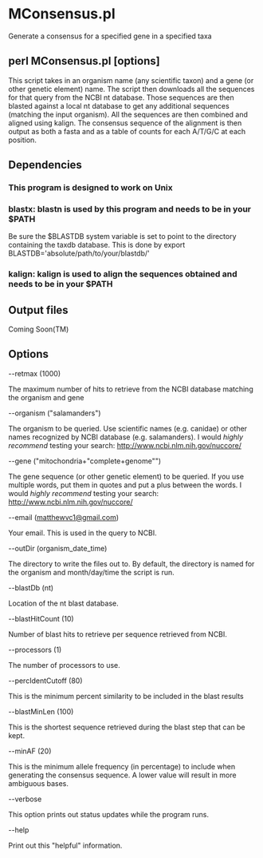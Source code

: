 # MConsensus.pl

  Generate a consensus for a specified gene in a specified taxa
    
## perl MConsensus.pl [options]

  This script takes in an organism name (any scientific taxon) and a gene (or other genetic element) name.
  The script then downloads all the sequences for that query from the NCBI nt database. Those sequences are 
  then blasted against a local nt database to get any additional sequences (matching the input organism). 
  All the sequences are then combined and aligned using kalign. The consensus sequence of the alignment is
  then output as both a fasta and as a table of counts for each A/T/G/C at each position. 

## Dependencies

### This program is designed to work on Unix 
    
### blastx: blastn is used by this program and needs to be in your $PATH
    
  Be sure the $BLASTDB system variable is set to point to the directory containing the taxdb 
  database. This is done by export BLASTDB='absolute/path/to/your/blastdb/'

### kalign: kalign is used to align the sequences obtained and needs to be in your $PATH


## Output files

Coming Soon(TM)


## Options

--retmax (1000)

  The maximum number of hits to retrieve from the NCBI database matching the organism and gene

--organism ("salamanders")

  The organism to be queried. Use scientific names (e.g. canidae) or other names recognized by 
  NCBI database (e.g. salamanders). I would *highly recommend* testing your search: 
      <http://www.ncbi.nlm.nih.gov/nuccore/>

--gene ("mitochondria+\"complete+genome\"")

  The gene sequence (or other genetic element) to be queried. If you use multiple words, put them 
  in quotes and put a plus between the words. I would *highly recommend* testing your search: 
      <http://www.ncbi.nlm.nih.gov/nuccore/>

--email (matthewvc1@gmail.com)

  Your email. This is used in the query to NCBI.

--outDir (organism_date_time)

  The directory to write the files out to. By default, the directory is named for the organism and
  month/day/time the script is run.

--blastDb (nt)

  Location of the nt blast database.

--blastHitCount (10)

  Number of blast hits to retrieve per sequence retrieved from NCBI.

--processors (1)

  The number of processors to use.

--percIdentCutoff (80)

  This is the minimum percent similarity to be included in the blast results

--blastMinLen (100)

  This is the shortest sequence retrieved during the blast step that can be kept.

--minAF (20)

  This is the minimum allele frequency (in percentage) to include when generating the consensus sequence.
  A lower value will result in more ambiguous bases. 

--verbose

  This option prints out status updates while the program runs.

--help 

  Print out this "helpful" information. 
